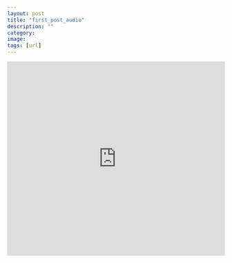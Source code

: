 ```yaml
---
layout: post
title: "first_post_audio"
description: ""
category: 
image: 
tags: [url]
---
```

<iframe width="100%" height="450" scrolling="no" frameborder="no" src="https://w.soundcloud.com/player/?url=https%3A//api.soundcloud.com/tracks/127989630&amp;auto_play=false&amp;hide_related=false&amp;visual=true">        </iframe>

